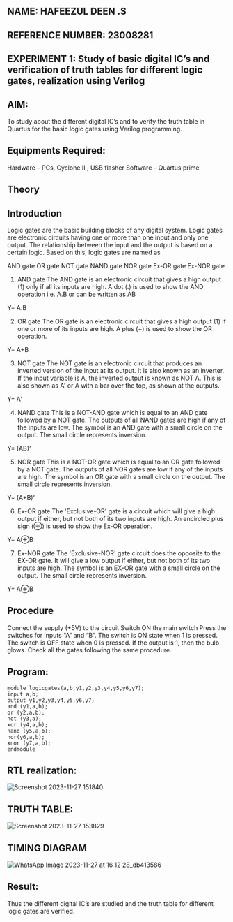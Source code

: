 ## NAME: HAFEEZUL DEEN .S
## REFERENCE NUMBER: 23008281
## EXPERIMENT 1: Study of basic digital IC’s and verification of truth tables for different logic gates, realization using Verilog


## AIM:
To study about the different digital IC’s and to verify the truth table in Quartus for the basic logic gates using Verilog programming.

## Equipments Required:
Hardware – PCs, Cyclone II , USB flasher
Software – Quartus prime
## Theory
## Introduction
Logic gates are the basic building blocks of any digital system. Logic gates are electronic circuits having one or more than one input and only one output. The relationship between the input and the output is based on a certain logic. Based on this, logic gates are named as

AND gate
OR gate
NOT gate
NAND gate
NOR gate
Ex-OR gate
Ex-NOR gate
1) AND gate
The AND gate is an electronic circuit that gives a high output (1) only if all its inputs are high. A dot (.) is used to show the AND operation i.e. A.B or can be written as AB

Y= A.B

2) OR gate
The OR gate is an electronic circuit that gives a high output (1) if one or more of its inputs are high. A plus (+) is used to show the OR operation.

Y= A+B

3) NOT gate
The NOT gate is an electronic circuit that produces an inverted version of the input at its output. It is also known as an inverter. If the input variable is A, the inverted output is known as NOT A. This is also shown as A' or A with a bar over the top, as shown at the outputs.

Y= A'

4) NAND gate
This is a NOT-AND gate which is equal to an AND gate followed by a NOT gate. The outputs of all NAND gates are high if any of the inputs are low. The symbol is an AND gate with a small circle on the output. The small circle represents inversion.

Y= (AB)’

5) NOR gate
This is a NOT-OR gate which is equal to an OR gate followed by a NOT gate. The outputs of all NOR gates are low if any of the inputs are high. The symbol is an OR gate with a small circle on the output. The small circle represents inversion.

Y= (A+B)’

6) Ex-OR gate
The 'Exclusive-OR' gate is a circuit which will give a high output if either, but not both of its two inputs are high. An encircled plus sign (⊕) is used to show the Ex-OR operation.

Y= A⊕B

7) Ex-NOR gate
The 'Exclusive-NOR' gate circuit does the opposite to the EX-OR gate. It will give a low output if either, but not both of its two inputs are high. The symbol is an EX-OR gate with a small circle on the output. The small circle represents inversion.

Y= A⊕B

## Procedure
Connect the supply (+5V) to the circuit
Switch ON the main switch
Press the switches for inputs “A” and “B”. The switch is ON state when 1 is pressed. The switch is OFF state when 0 is pressed.
If the output is 1, then the bulb glows.
Check all the gates following the same procedure.
## Program:
```
module logicgates(a,b,y1,y2,y3,y4,y5,y6,y7);
input a,b;
output y1,y2,y3,y4,y5,y6,y7;
and (y1,a,b);
or (y2,a,b);
not (y3,a);
xor (y4,a,b);
nand (y5,a,b);
nor(y6,a,b);
xnor (y7,a,b);
endmodule

```
## RTL realization:
![Screenshot 2023-11-27 151840](https://github.com/Hafeezuldeen/Study-of-basic-digital-IC-s-and-verification-of-truth-tables-for-different-logic-gates-realization-/assets/144979314/f7726398-f2fd-47c7-9791-e79e0afa82f6)

## TRUTH TABLE:
![Screenshot 2023-11-27 153829](https://github.com/Hafeezuldeen/Study-of-basic-digital-IC-s-and-verification-of-truth-tables-for-different-logic-gates-realization-/assets/144979314/96f13d5f-ec9c-48d5-ba7a-f5da41cbf160)

## TIMING DIAGRAM
![WhatsApp Image 2023-11-27 at 16 12 28_db413586](https://github.com/Hafeezuldeen/Study-of-basic-digital-IC-s-and-verification-of-truth-tables-for-different-logic-gates-realization-/assets/144979314/0422062a-f7db-44ec-b9e4-94a5bb53755b)

## Result:
Thus the different digital IC’s are studied and the truth table for different logic gates are verified.
